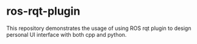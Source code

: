 # ros-rqt-plugin
This repository demonstrates the usage of using ROS rqt plugin to design personal UI interface with both cpp and python.
